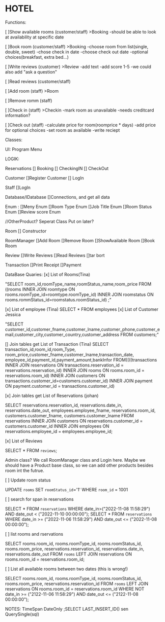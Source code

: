 # HOTEL
Functions:

[ ]Show available rooms (customer/staff) >Booking
    -should be able to look at availability at specific date

[ ]Book room (customer/staff) >Booking
    -choose room from list(single, double, sweet)
    -chose check in date
    -choose check out date
    -optional choices(breakfast, extra bed...)

[ ]Write reviews (customer) >Review
    -add text
    -add score 1-5
    -we could also add "ask a question"

[ ]Read reviews (customer/staff)

[ ]Add room (staff) >Room

[ ]Remove romm (staff)

[ ]Check in (staff) >Checkin
    -mark room as unavailable
    -needs creditcard information?

[ ]Check out (staff)
    -calculate price for room(roomprice * days)
    -add price for optional choices
    -set room as available
    -write reciept



Classes:

UI:
Program
Menu

LOGIK:

Reservations
[] Booking
[] CheckingIN
[] CheckOut

Customer
[]Register Customer
[] LogIn

Staff
[]LogIn


Database/IDatabase
[]Connections, and get all data

Enum :
[]Meny Enum
[]Room Type Enum
[]Job Title Enum
[]Room Status Enum
[]Review score Enum

//OtherProduct? Seperat Class Put on later?


Room
[] Constructor

RoomManager
[]Add Room
[]Remove Room
[]ShowAvailable Room
[]Book Room


Review
[]Write Reviews
[]Read Reviews
[]tar bort

Transaction
[]Print Receipt
[]Payment




DataBase Quaries:
[x] List of Rooms(Tina)

"SELECT room_id,roomType_name,roomStatus_name,room_price 
FROM ((rooms INNER JOIN roomtype ON rooms.roomType_id=roomtype.roomType_id) 
INNER JOIN roomstatus ON rooms.rommStatus_id=roomstatus.roomStatus_id) ;"

[x] List of employee (Tina)
 SELECT * FROM employees
[x] List of Customer Jessica

 "SELECT customer_id,customer_fname,customer_lname,customer_phone,customer_email,customer_city,customer_country,customer_address FROM customers;"

[] Join tables  get List of Transaction (Tina)
SELECT transaction_id,room_id,room_Type, room_price,customer_fname,customer_lname,transaction_date,
employee_id,payment_id,payment_amount,bankInfor
FROM((((transactions INNER JOIN reservations ON transactions.reservation_id = reservations.reservation_id)
                   INNER JOIN rooms ON rooms.room_id = reservations.room_id)
                   INNER JOIN customers ON transactions.customer_id=customers.customer_id)
                   INNER JOIN payment ON payment.customer_id = transactions.customer_id)

[x] Join tables get List of Reservations (johan)

SELECT reservations.reservation_id, reservations.date_in, reservations.date_out, employees.employee_fname, reservations.room_id, customers.customer_fname, customers.customer_lname
FROM reservations
INNER JOIN customers ON reservations.customer_id = customers.customer_id
INNER JOIN employees ON reservations.employee_id = employees.employee_id;


[x] List of Reviews                       

 SELECT * FROM `reviews`;

Admin class? We call RoomManager class and Login here.
Maybe we should have a Product base class, so we can add other products besides room int the futrue. 

[ ] Update room status

UPDATE `rooms` SET `roomStatus_id`='1' WHERE `room_id` = 1001

[ ] search for span in reservations

SELECT * FROM `reservations` WHERE date_in>("2022-11-08 11:58:29") AND date_out < ("2022-11-10 00:00:00");
SELECT * FROM `reservations` WHERE date_in >= ("2022-11-06 11:58:29") AND date_out <= ("2022-11-08 00:00:00");

[ ] list rooms and rservations

SELECT rooms.room_id, rooms.roomType_id, rooms.roomStatus_id, rooms.room_price, reservations.reservation_id, reservations.date_in, reservations.date_out
FROM `rooms`
LEFT JOIN reservations ON rooms.room_id = reservations.room_id;

[ ] List all available rooms between two dates (this is wrong!)

SELECT rooms.room_id, rooms.roomType_id, rooms.roomStatus_id, rooms.room_price, reservations.reservation_id
FROM `rooms`
LEFT JOIN reservations ON rooms.room_id = reservations.room_id
WHERE NOT date_in >= ("2122-11-06 11:58:29") AND date_out <= ("2122-11-08 00:00:00");

NOTES:
TimeSpan
DateOnly
;SELECT LAST_INSERT_ID() sen QuerySingle<int>(sql)